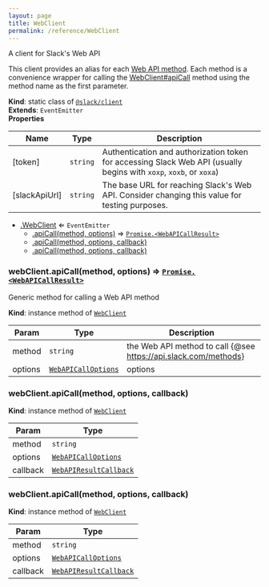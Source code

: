 ```yaml
---
layout: page
title: WebClient
permalink: /reference/WebClient
---
```

A client for Slack's Web API

This client provides an alias for each [Web API method](https://api.slack.com/methods). Each method is
a convenience wrapper for calling the [WebClient#apiCall](WebClient#apiCall) method using the method name as the first parameter.

**Kind**: static class of [<code>@slack/client</code>](#module_@slack/client)  
**Extends**: <code>EventEmitter</code>  
**Properties**

| Name | Type | Description |
| --- | --- | --- |
| [token] | <code>string</code> | Authentication and authorization token for accessing Slack Web API (usually begins with `xoxp`, `xoxb`, or `xoxa`) |
| [slackApiUrl] | <code>string</code> | The base URL for reaching Slack's Web API. Consider changing this value for testing purposes. |


* [.WebClient](#module_@slack/client.WebClient) ⇐ <code>EventEmitter</code>
    * [.apiCall(method, options)](#module_@slack/client.WebClient+apiCall) ⇒ [<code>Promise.&lt;WebAPICallResult&gt;</code>](#module_@slack/client.WebAPICallResult)
    * [.apiCall(method, options, callback)](#module_@slack/client.WebClient+apiCall)
    * [.apiCall(method, options, callback)](#module_@slack/client.WebClient+apiCall)

<a name="module_@slack/client.WebClient+apiCall"></a>

### webClient.apiCall(method, options) ⇒ [<code>Promise.&lt;WebAPICallResult&gt;</code>](#module_@slack/client.WebAPICallResult)
Generic method for calling a Web API method

**Kind**: instance method of [<code>WebClient</code>](#module_@slack/client.WebClient)  

| Param | Type | Description |
| --- | --- | --- |
| method | <code>string</code> | the Web API method to call {@see https://api.slack.com/methods} |
| options | [<code>WebAPICallOptions</code>](#module_@slack/client.WebAPICallOptions) | options |

<a name="module_@slack/client.WebClient+apiCall"></a>

### webClient.apiCall(method, options, callback)
**Kind**: instance method of [<code>WebClient</code>](#module_@slack/client.WebClient)  

| Param | Type |
| --- | --- |
| method | <code>string</code> | 
| options | [<code>WebAPICallOptions</code>](#module_@slack/client.WebAPICallOptions) | 
| callback | [<code>WebAPIResultCallback</code>](#module_@slack/client.WebAPIResultCallback) | 

<a name="module_@slack/client.WebClient+apiCall"></a>

### webClient.apiCall(method, options, callback)
**Kind**: instance method of [<code>WebClient</code>](#module_@slack/client.WebClient)  

| Param | Type |
| --- | --- |
| method | <code>string</code> | 
| options | [<code>WebAPICallOptions</code>](#module_@slack/client.WebAPICallOptions) | 
| callback | [<code>WebAPIResultCallback</code>](#module_@slack/client.WebAPIResultCallback) | 

